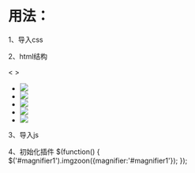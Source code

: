 # 用法：

1、导入css
<link rel="stylesheet" type="text/css" href="css/magnifier.css">


2、html结构
<div class="magnifier" id="magnifier1">
    <div class="magnifier-container">
        <div class="images-cover"></div>
        <!--当前图片显示容器-->
        <div class="move-view"></div>
        <!--跟随鼠标移动的盒子-->
    </div>
    <div class="magnifier-assembly">
        <div class="magnifier-btn">
            <span class="magnifier-btn-left">&lt;</span>
            <span class="magnifier-btn-right">&gt;</span>
        </div>
        <!--按钮组-->
        <div class="magnifier-line">
            <ul class="clearfix animation03">
                <li>
                    <div class="small-img">
                        <img src="images/1.png" />
                    </div>
                </li>
                <li>
                    <div class="small-img">
                        <img src="images/2.png" />
                    </div>
                </li>
                <li>
                    <div class="small-img">
                        <img src="images/3.png" />
                    </div>
                </li>
                <li>
                    <div class="small-img">
                        <img src="images/4.png" />
                    </div>
                </li>
                <li>
                    <div class="small-img">
                        <img src="images/1.png" />
                    </div>
                </li>
            </ul>
        </div>
        <!--缩略图-->
    </div>
    <div class="magnifier-view"></div>
    <!--经过放大的图片显示容器-->
</div>

3、导入js
    <script src="http://www.jq22.com/jquery/jquery-1.10.2.js"></script>
    <script type="text/javascript" src="js/magnifier.js"></script>

4、初始化插件
$(function() {
      $('#magnifier1').imgzoon({magnifier:'#magnifier1'});
 });
